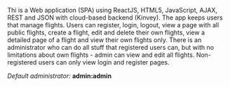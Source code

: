 Thi is a Web application (SPA) using ReactJS, HTML5, JavaScript, AJAX, REST and JSON with cloud-based backend (Kinvey). The app keeps users that manage flights. Users can register, login, logout, view a page with all public flights, create a flight, edit and delete their own flights, view a detailed page of a flight and view their own flights only. There is an administrator who can do all stuff that registered users can, but with no limitations about own flights - admin can view and edit all flights. Non-registered users can only view login and register pages.

*Default administrator:*
**admin:admin**
